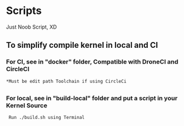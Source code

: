 # Scripts

Just Noob Script, XD
##

## To simplify compile kernel in local and CI

### For CI, see in "docker" folder, Compatible with DroneCI and CircleCI
``` *Must be edit path Toolchain if using CircleCi ```
##

### For local, see in "build-local" folder and put a script in your Kernel Source
``` Run ./build.sh using Terminal```
##